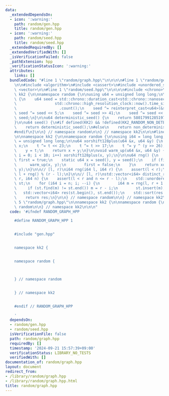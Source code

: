 ```yaml
---
data:
  _extendedDependsOn:
  - icon: ':warning:'
    path: random/gen.hpp
    title: random/gen.hpp
  - icon: ':warning:'
    path: random/seed.hpp
    title: random/seed.hpp
  _extendedRequiredBy: []
  _extendedVerifiedWith: []
  _isVerificationFailed: false
  _pathExtension: hpp
  _verificationStatusIcon: ':warning:'
  attributes:
    links: []
  bundledCode: "#line 1 \"random/graph.hpp\"\n\n\n\n#line 1 \"random/gen.hpp\"\n\n\
    \n\n#include <algorithm>\n#include <cassert>\n#include <unordered_set>\n#include\
    \ <vector>\n\n#line 1 \"random/seed.hpp\"\n\n\n\n#include <chrono>\n\nnamespace\
    \ kk2 {\n\nnamespace random {\n\nusing u64 = unsigned long long;\n\nu64 non_deterministic_seed()\
    \ {\n    u64 seed = std::chrono::duration_cast<std::chrono::nanoseconds>(\n  \
    \                 std::chrono::high_resolution_clock::now().time_since_epoch())\n\
    \                   .count();\n    seed ^= reinterpret_cast<u64>(&seed);\n   \
    \ seed ^= seed << 5;\n    seed ^= seed >> 41;\n    seed ^= seed << 20;\n    return\
    \ seed;\n}\n\nu64 deterministic_seed() {\n    return 5801799128519729247ull;\n\
    }\n\nu64 seed() {\n#if defined(KK2) && !defined(KK2_RANDOM_NON_DETERMINISTIC)\n\
    \    return deterministic_seed();\n#else\n    return non_deterministic_seed();\n\
    #endif\n}\n\n} // namespace random\n\n} // namespace kk2\n\n\n#line 10 \"random/gen.hpp\"\
    \n\nnamespace kk2 {\n\nnamespace random {\n\nusing i64 = long long;\nusing u64\
    \ = unsigned long long;\n\nu64 xorshift128plus(u64 &x, u64 &y) {\n    u64 t =\
    \ x;\n    t ^= t << 23;\n    t ^= t >> 17;\n    t ^= y ^ (y >> 26);\n    x = y;\n\
    \    y = t;\n    return x + y;\n}\n\nvoid warm_up(u64 &x, u64 &y) {\n    for (int\
    \ i = 0; i < 10; i++) xorshift128plus(x, y);\n}\n\nu64 rng() {\n    static bool\
    \ first = true;\n    static u64 x = seed(), y = seed();\n    if (first) {\n  \
    \      warm_up(x, y);\n        first = false;\n    }\n    return xorshift128plus(x,\
    \ y);\n}\n\n// [l, r)\ni64 rng(i64 l, i64 r) {\n    assert(l < r);\n    return\
    \ l + rng() % (r - l);\n}\n\n// [l, r)\nstd::vector<i64> distinct_rng(i64 l, i64\
    \ r, i64 n) {\n    assert(l < r and n <= r - l);\n    std::unordered_set<i64>\
    \ st;\n    for (i64 i = n; i; --i) {\n        i64 m = rng(l, r + 1 - i);\n   \
    \     if (st.find(m) != st.end()) m = r - i;\n        st.insert(m);\n    }\n \
    \   std::vector<i64> res(st.begin(), st.end());\n    std::sort(res.begin(), res.end());\n\
    \    return res;\n}\n\n} // namespace random\n\n} // namespace kk2\n\n\n#line\
    \ 5 \"random/graph.hpp\"\n\nnamespace kk2 {\n\nnamespace random {\n\n\n} // namespace\
    \ random\n\n} // namespace kk2\n\n\n"
  code: '#ifndef RANDOM_GRAPH_HPP

    #define RANDOM_GRAPH_HPP 1


    #include "gen.hpp"


    namespace kk2 {


    namespace random {



    } // namespace random


    } // namespace kk2


    #endif // RANDOM_GRAPH_HPP

    '
  dependsOn:
  - random/gen.hpp
  - random/seed.hpp
  isVerificationFile: false
  path: random/graph.hpp
  requiredBy: []
  timestamp: '2024-09-21 15:57:39+09:00'
  verificationStatus: LIBRARY_NO_TESTS
  verifiedWith: []
documentation_of: random/graph.hpp
layout: document
redirect_from:
- /library/random/graph.hpp
- /library/random/graph.hpp.html
title: random/graph.hpp
---
```

